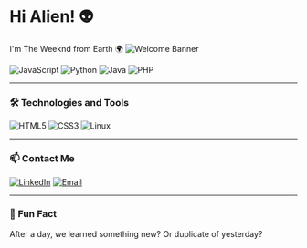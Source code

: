 # Hi Alien! 👽
I'm The Weeknd from Earth 🌍
![Welcome Banner](https://i.giphy.com/media/v1.Y2lkPTc5MGI3NjExMml4OHo1MTkwcm5wMjY5aDE5cGVpaG1tZHRzNXJwczY1cXRmNDh3diZlcD12MV9pbnRlcm5hbF9naWZfYnlfaWQmY3Q9Zw/phwcO1vmJhqTrwKp2h/giphy.gif)

![JavaScript](https://img.shields.io/badge/-JavaScript-F7DF1E?style=flat&logo=javascript&logoColor=black)
![Python](https://img.shields.io/badge/-Python-3776AB?style=flat&logo=python&logoColor=white)
![Java](https://img.shields.io/badge/-Java-007396?style=flat&logo=java&logoColor=white)
![PHP](https://img.shields.io/badge/-PHP-777BB4?style=flat&logo=php&logoColor=white)

---

### 🛠 Technologies and Tools
![HTML5](https://img.shields.io/badge/-HTML5-E34F26?style=flat&logo=html5&logoColor=white)
![CSS3](https://img.shields.io/badge/-CSS3-1572B6?style=flat&logo=css3&logoColor=white)
![Linux](https://img.shields.io/badge/-Linux-FCC624?style=flat&logo=linux&logoColor=black)

---

### 📫 Contact Me
[![LinkedIn](https://img.shields.io/badge/-LinkedIn-blue?style=flat&logo=linkedin&logoColor=white)](https://linkedin.com/in/yourprofile)
[![Email](https://img.shields.io/badge/-Gmail-D14836?style=flat&logo=gmail&logoColor=white)](mailto:your.email@gmail.com)

---

### 🌟 Fun Fact
After a day, we learned something new? Or duplicate of yesterday?


